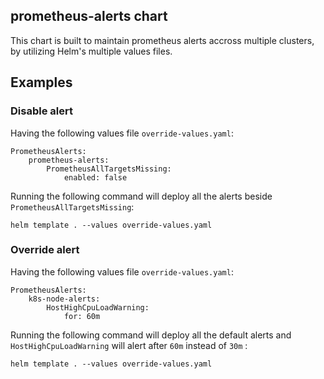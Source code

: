 ## prometheus-alerts chart
This chart is built to maintain prometheus alerts accross multiple clusters, by utilizing Helm's multiple values files.

## Examples
### Disable alert
Having the following values file `override-values.yaml`:
```
PrometheusAlerts:
    prometheus-alerts:
        PrometheusAllTargetsMissing:
            enabled: false
```
Running the following command will deploy all the alerts beside `PrometheusAllTargetsMissing`:

```
helm template . --values override-values.yaml
```

### Override alert
Having the following values file `override-values.yaml`:
```
PrometheusAlerts:
    k8s-node-alerts:
        HostHighCpuLoadWarning:
            for: 60m
```
Running the following command will deploy all the default alerts and `HostHighCpuLoadWarning` will alert after `60m` instead of `30m`  :

```
helm template . --values override-values.yaml
```